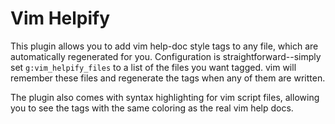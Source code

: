 Vim Helpify
===========

This plugin allows you to add vim help-doc style tags to any file, which are
automatically regenerated for you. Configuration is straightforward--simply set
`g:vim_helpify_files` to a list of the files you want tagged. vim will remember
these files and regenerate the tags when any of them are written.

The plugin also comes with syntax highlighting for vim script files, allowing
you to see the tags with the same coloring as the real vim help docs.
